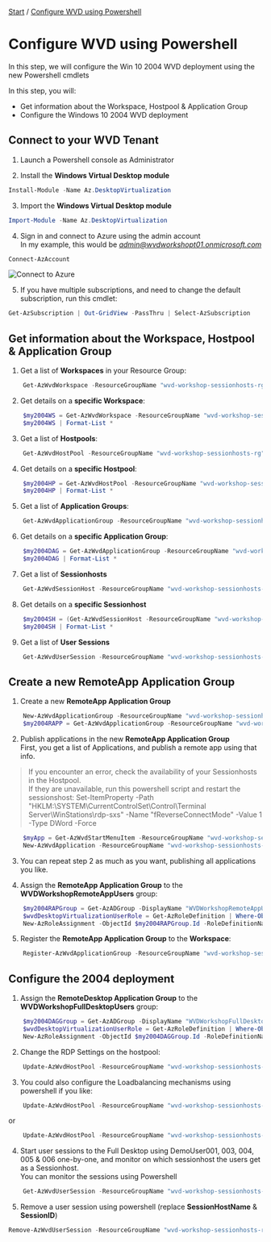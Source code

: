 [Start](/CA-Microsoft-WVD_ARM-Workshop/) / [Configure WVD using Powershell](/CA-Microsoft-WVD_ARM-Workshop/Configure%20WVD%20using%20Powershell)
# Configure WVD using Powershell

In this step, we will configure the Win 10 2004 WVD deployment using the new Powershell cmdlets

In this step, you will:
* Get information about the Workspace, Hostpool & Application Group
* Configure the Windows 10 2004 WVD deployment

## Connect to your WVD Tenant
1. Launch a Powershell console as Administrator

2. Install the **Windows Virtual Desktop module**
```powershell
Install-Module -Name Az.DesktopVirtualization
```

3. Import the **Windows Virtual Desktop module**
```powershell
Import-Module -Name Az.DesktopVirtualization
```

4. Sign in and connect to Azure using the admin account<br/>
In my example, this would be *admin@wvdworkshopt01.onmicrosoft.com*<br/>
```powershell
Connect-AzAccount
```
![Connect to Azure](https://michawets.github.io/CA-Microsoft-WVD_ARM-Workshop/images/Powershell-ConnectToAzure.png)

5. If you have multiple subscriptions, and need to change the default subscription, run this cmdlet:
```powershell
Get-AzSubscription | Out-GridView -PassThru | Select-AzSubscription
```


## Get information about the Workspace, Hostpool & Application Group

1. Get a list of **Workspaces** in your Resource Group:
```powershell
    Get-AzWvdWorkspace -ResourceGroupName "wvd-workshop-sessionhosts-rg"
```

2. Get details on a **specific Workspace**:
```powershell
    $my2004WS = Get-AzWvdWorkspace -ResourceGroupName "wvd-workshop-sessionhosts-rg" -Name "wvd-workshop-win10-2004-ws"
    $my2004WS | Format-List *
```

3. Get a list of **Hostpools**:
```powershell
    Get-AzWvdHostPool -ResourceGroupName "wvd-workshop-sessionhosts-rg"
```

4. Get details on a **specific Hostpool**:
```powershell
    $my2004HP = Get-AzWvdHostPool -ResourceGroupName "wvd-workshop-sessionhosts-rg" -Name "wvd-workshop-win10-2004-hp"
    $my2004HP | Format-List *
```

5. Get a list of **Application Groups**:
```powershell
    Get-AzWvdApplicationGroup -ResourceGroupName "wvd-workshop-sessionhosts-rg"
```

6. Get details on a **specific Application Group**:
```powershell
    $my2004DAG = Get-AzWvdApplicationGroup -ResourceGroupName "wvd-workshop-sessionhosts-rg" -Name "wvd-workshop-win10-2004-hp-DAG"
    $my2004DAG | Format-List *
```

7. Get a list of **Sessionhosts**
```powershell
    Get-AzWvdSessionHost -ResourceGroupName "wvd-workshop-sessionhosts-rg" -HostPoolName $my2004HP.Name
```

8. Get details on a **specific Sessionhost**
```powershell
    $my2004SH = (Get-AzWvdSessionHost -ResourceGroupName "wvd-workshop-sessionhosts-rg" -HostPoolName $my2004HP.Name)[0]
    $my2004SH | Format-List *
```

9. Get a list of **User Sessions**
```powershell
    Get-AzWvdUserSession -ResourceGroupName "wvd-workshop-sessionhosts-rg" -HostPoolName $my2004HP.Name -SessionHostName $my2004SH.Name.Substring($my2004SH.Name.IndexOf("/") + 1)
```

## Create a new RemoteApp Application Group

1. Create a new **RemoteApp Application Group**
```powershell
    New-AzWvdApplicationGroup -ResourceGroupName "wvd-workshop-sessionhosts-rg" -Name "wvd-workshop-win10-2004-hp-RAPP" -Location "eastus" -FriendlyName "My Win10 2004 Remote Apps" -Description "Apps published on the Win10 2004" -HostPoolArmPath $my2004HP.Id -ApplicationGroupType RemoteApp
    $my2004RAPP = Get-AzWvdApplicationGroup -ResourceGroupName "wvd-workshop-sessionhosts-rg" -Name "wvd-workshop-win10-2004-hp-RAPP"
```

2. Publish applications in the new **RemoteApp Application Group**<br/>
First, you get a list of Applications, and publish a remote app using that info.<br/>
 > If you encounter an error, check the availability of your Sessionhosts in the Hostpool.<br/>
 > If they are unavailable, run this powershell script and restart the sessionshost: 
 > Set-ItemProperty -Path "HKLM:\SYSTEM\CurrentControlSet\Control\Terminal Server\WinStations\rdp-sxs" -Name "fReverseConnectMode" -Value 1 -Type DWord -Force
```powershell
    $myApp = Get-AzWvdStartMenuItem -ResourceGroupName "wvd-workshop-sessionhosts-rg" -ApplicationGroupName $my2004RAPP.Name | Out-GridView -PassThru
    New-AzWvdApplication -ResourceGroupName "wvd-workshop-sessionhosts-rg" -GroupName $my2004RAPP.Name -Name $myApp.AppAlias -FilePath $myApp.FilePath -FriendlyName $myApp.AppAlias -IconIndex $myApp.IconIndex -IconPath $myApp.IconPath -CommandLineSetting Allow -ShowInPortal:$true
```

3. You can repeat step 2 as much as you want, publishing all applications you like.

4. Assign the **RemoteApp Application Group** to the **WVDWorkshopRemoteAppUsers** group:
```powershell
    $my2004RAPGroup = Get-AzADGroup -DisplayName "WVDWorkshopRemoteAppUsers"
    $wvdDesktopVirtualizationUserRole = Get-AzRoleDefinition | Where-Object {$_.Name -eq "Desktop Virtualization User"}
    New-AzRoleAssignment -ObjectId $my2004RAPGroup.Id -RoleDefinitionName $wvdDesktopVirtualizationUserRole.Name -Scope $my2004RAPP.Id
```

5. Register the **RemoteApp Application Group** to the **Workspace**:
```powershell
    Register-AzWvdApplicationGroup -ResourceGroupName "wvd-workshop-sessionhosts-rg" -WorkspaceName $my2004WS.Name -ApplicationGroupPath $my2004RAPP.Id
```

## Configure the 2004 deployment

1. Assign the **RemoteDesktop Application Group** to the **WVDWorkshopFullDesktopUsers** group:
```powershell
    $my2004DAGGroup = Get-AzADGroup -DisplayName "WVDWorkshopFullDesktopUsers"
    $wvdDesktopVirtualizationUserRole = Get-AzRoleDefinition | Where-Object {$_.Name -eq "Desktop Virtualization User"}
    New-AzRoleAssignment -ObjectId $my2004DAGGroup.Id -RoleDefinitionName $wvdDesktopVirtualizationUserRole.Name -Scope $my2004DAG.Id
```

2. Change the RDP Settings on the hostpool:
```powershell
    Update-AzWvdHostPool -ResourceGroupName "wvd-workshop-sessionhosts-rg" -Name $my2004HP.Name -CustomRdpProperty "audiocapturemode:i:1;audiomode:i:0;camerastoredirect:s:*;devicestoredirect:s:*;drivestoredirect:s:*"
```


3. You could also configure the Loadbalancing mechanisms using powershell if you like:
```powershell
    Update-AzWvdHostPool -ResourceGroupName "wvd-workshop-sessionhosts-rg" -Name $my2004HP.Name -LoadBalancerType BreadthFirst
```
or
```powershell
    Update-AzWvdHostPool -ResourceGroupName "wvd-workshop-sessionhosts-rg" -Name $my2004HP.Name -LoadBalancerType DepthFirst
```

4. Start user sessions to the Full Desktop using DemoUser001, 003, 004, 005 & 006 one-by-one, and monitor on which sessionhost the users get as a Sessionhost.<br/>
You can monitor the sessions using Powershell
```powershell
    Get-AzWvdUserSession -ResourceGroupName "wvd-workshop-sessionhosts-rg" -HostPoolName $my2004HP.Name
```

5. Remove a user session using powershell (replace **SessionHostName** & **SessionID**)
```powershell
Remove-AzWvdUserSession -ResourceGroupName "wvd-workshop-sessionhosts-rg" -HostPoolName $my2004HP.Name -SessionHostName <<SessionHostName>> -Id <<SessionID>>
```


<script type="text/javascript">
    setTimeout(function() { 
            document.getElementById("sidebar").style.display = "none";
            document.getElementById("main-content").style.width = "90%"
            var x = document.getElementsByClassName('inner clearfix'); 
            x[0].style.width = "75%";
            var x = document.getElementsByClassName('inner'); 
            x[0].style.width = "90%";
            var x = document.getElementsByTagName('h1'); 
            x[0].style.width = "90%";
            x[0].style.textAlign = "center"
            x[0].innerHTML = "Microsoft & Cloud-Architect WVD Workshop"
        }, 250);
</script>
